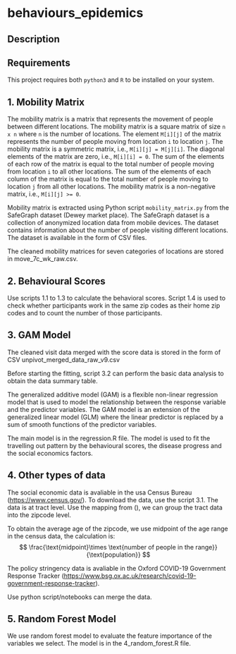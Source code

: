 # behaviours_epidemics

## Description

## Requirements
This project requires both `python3` and `R` to be installed on your system.

## 1. Mobility Matrix   
The mobility matrix is a matrix that represents the movement of people between different locations. The mobility matrix is a square matrix of size `n x n` where `n` is the number of locations. The element `M[i][j]` of the matrix represents the number of people moving from location `i` to location `j`. The mobility matrix is a symmetric matrix, i.e., `M[i][j] = M[j][i]`. The diagonal elements of the matrix are zero, i.e., `M[i][i] = 0`. The sum of the elements of each row of the matrix is equal to the total number of people moving from location `i` to all other locations. The sum of the elements of each column of the matrix is equal to the total number of people moving to location `j` from all other locations. The mobility matrix is a non-negative matrix, i.e., `M[i][j] >= 0`.

Mobility matrix is extracted using Python script `mobility_matrix.py` from the SafeGraph dataset (Dewey market place). The SafeGraph dataset is a collection of anonymized location data from mobile devices. The dataset contains information about the number of people visiting different locations. The dataset is available in the form of CSV files.

The cleaned mobility matrices for seven categories of locations are stored in move_7c_wk_raw.csv. 


## 2. Behavioural Scores
Use scripts 1.1 to 1.3 to calculate the behavioral scores. Script 1.4 is used to check whether participants work in the same zip codes as their home zip codes and to count the number of those participants.


## 3. GAM Model

The cleaned visit data merged with the score data is stored in the form of CSV unpivot_merged_data_raw_v9.csv 

Before starting the fitting, script 3.2 can perform the basic data analysis to obtain the data summary table.

The generalized additive model (GAM) is a flexible non-linear regression model that is used to model the relationship between the response variable and the predictor variables. The GAM model is an extension of the generalized linear model (GLM) where the linear predictor is replaced by a sum of smooth functions of the predictor variables. 

The main model is in the regression.R file. The model is used to fit the travelling out pattern by the behavioural scores, the disease progress and the social economics factors.


## 4. Other types of data
The social economic data is avaliable in the usa Census Bureau (https://www.census.gov/). To download the data, use the script 3.1. The data is at tract level. 
Use the mapping from (), we can group the tract data into the zipcode level. 

To obtain the average age of the zipcode, we use midpoint of the age range in the census data, the calculation is:
$$
\frac{\text{midpoint}\times \text{number of people in the range}}{\text{population}}
$$

The policy stringency data is avaliable in the Oxford COVID-19 Government Response Tracker (https://www.bsg.ox.ac.uk/research/covid-19-government-response-tracker).

Use python script/notebooks can merge the data.

## 5. Random Forest Model
We use random forest model to evaluate the feature importance of the variables we select. The model is in the 4_random_forest.R file.

 